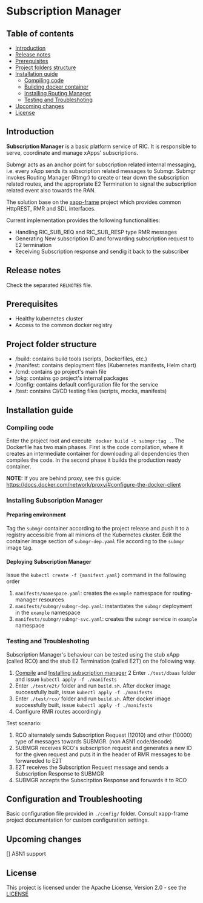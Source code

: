 # Subscription Manager

## Table of contents
* [Introduction](#introduction)
* [Release notes](#release-notes)
* [Prerequisites](#prerequisites)
* [Project folders structure](#project-folders-structure)
* [Installation guide](#installation-guide)
  * [Compiling code](#compiling-code)
  * [Building docker container](#building-docker-container)
  * [Installing Routing Manager](#installing-routing-manager)
  * [Testing and Troubleshoting](#testing-and-troubleshoting)
* [Upcoming changes](#upcoming-changes)
* [License](#license)

## Introduction
__Subscription Manager__ is a basic platform service of RIC. It is responsible to serve, coordinate and manage xApps' subscriptions.

Submgr acts as an anchor point for subscription related internal messaging, i.e. every xApp sends its subscription related messages to Submgr. Submgr invokes Routing Manager (Rtmgr) to create or tear down the subscription related routes, and the appropriate E2 Termination to signal the subscription related event also towards the RAN.

The solution base on the [xapp-frame](https://gerrit.o-ran-sc.org/r/admin/repos/ric-plt/xapp-frame) project which provides common HttpREST, RMR and SDL interfaces.

Current implementation provides the following functionalities:
* Handling RIC_SUB_REQ and RIC_SUB_RESP type RMR messages 
* Generating New subscription ID and forwarding subscription request to E2 termination
* Receiving Subscription response and sendig it back to the subscriber
  
## Release notes
Check the separated `RELNOTES` file.

## Prerequisites
* Healthy kubernetes cluster
* Access to the common docker registry

## Project folder structure
* /build: contains build tools (scripts, Dockerfiles, etc.)
* /manifest: contains deployment files (Kubernetes manifests, Helm chart)
* /cmd: contains go project's main file
* /pkg: contains go project's internal packages
* /config: contains default configuration file for the service
* /test: contains CI/CD testing files (scripts, mocks, manifests)

## Installation guide

### Compiling code
Enter the project root and execute ` docker build -t submgr:tag .`.
The Dockerfile has two main phases. First is the code compilation, where it creates an intermediate container for downloading all dependencies then compiles the code. In the second phase it builds the production ready container.

**NOTE:** If you are behind proxy, see this guide: https://docs.docker.com/network/proxy/#configure-the-docker-client

### Installing Subscription Manager
#### Preparing environment
Tag the `submgr` container according to the project release and push it to a registry accessible from all minions of the Kubernetes cluster.
Edit the container image section of `submgr-dep.yaml` file according to the `submgr` image tag.

#### Deploying Subscription Manager 
Issue the `kubectl create -f {manifest.yaml}` command in the following order
  1. `manifests/namespace.yaml`: creates the `example` namespace for routing-manager resources
  2. `manifests/submgr/submgr-dep.yaml`: instantiates the `submgr` deployment in the `example` namespace
  3. `manifests/submgr/submgr-svc.yaml`: creates the `submgr` service in `example` namespace

### Testing and Troubleshoting
Subscription Manager's behaviour can be tested using the stub xApp (called RCO) and the stub E2 Termination (called E2T) on the following way.

  1. [Compile](#compiling-code) and [Installing subscription manager](#installing-subscription-manager)
  2  Enter `./test/dbaas` folder and issue `kubectl apply -f ./manifests`
  3. Enter `./test/e2t/` folder and run `build.sh`. After docker image successfully built, issue `kubectl apply -f ./manifests`
  4. Enter `./test/rco/` folder and run `build.sh`. After docker image successfully built, issue `kubectl apply -f ./manifests`
  5. Configure RMR routes accordingly

Test scenario:
  1. RCO alternately sends Subscription Request (12010) and other (10000) type of messages towards SUBMGR. (non ASN1 code/decode)
  2. SUBMGR receives RCO's subscription request and generates a new ID for the given request and puts it in the header of RMR messages to be forwareded to E2T
  3. E2T receives the Subscription Request message and sends a Subscription Response to SUBMGR
  4. SUBMGR accepts the Subscirption Response and forwards it to RCO


## Configuration and Troubleshooting
Basic configuration file provided in `./config/` folder. Consult xapp-frame project documentation for custom configuration settings.

## Upcoming changes
[] ASN1 support

## License
This project is licensed under the Apache License, Version 2.0 - see the [LICENSE](LICENSE)

